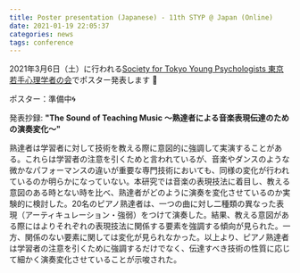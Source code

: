 ```yaml
---
title: Poster presentation (Japanese) - 11th STYP @ Japan (Online)
date: 2021-01-19 22:05:37
categories: news
tags: conference
---
```


 2021年3月6日（土）に行われる[Society for Tokyo Young Psychologists 東京若手心理学者の会](https://styp.wordpress.com/)でポスター発表します 🌵

 ポスター：準備中🌀

発表抄録: **"The Sound of Teaching Music 〜熟達者による音楽表現伝達のための演奏変化〜"**

熟達者は学習者に対して技術を教える際に意図的に強調して実演することがある。これらは学習者の注意を引くためと言われているが、音楽やダンスのような微かなパフォーマンスの違いが重要な専門技術においても、同様の変化が行われているのか明らかになっていない。本研究では音楽の表現技法に着目し、教える意図のある時とない時を比べ、熟達者がどのように演奏を変化させているのか実験的に検討した。20名のピアノ熟達者は、一つの曲に対し二種類の異なった表現（アーティキュレーション・強弱）をつけて演奏した。結果、教える意図がある際にはよりそれぞれの表現技法に関係する要素を強調する傾向が見られた。一方、関係のない要素に関しては変化が見られなかった。以上より、ピアノ熟達者は学習者の注意を引くために強調するだけでなく、伝達すべき技術の性質に応じて細かく演奏変化させていることが示唆された。